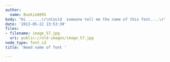 ```yaml
---
author:
  name: Bookie8895
body: "Hi ......\r\nCould  someone tell me the name of this font....\r\nPlease!!!!\r\nThanks "
date: '2013-05-22 13:53:30'
files:
- filename: image_57.jpg
  uri: public://old-images/image_57.jpg
node_type: font_id
title: 'Need name of font '

---
```


